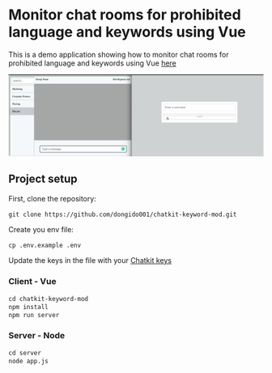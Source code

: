 # Monitor chat rooms for prohibited language and keywords using Vue

This is a demo application showing how to monitor chat rooms for prohibited language and keywords using Vue [here](https://pusher.com)

![Sample working example](./screenshots/mod.gif)

## Project setup

First, clone the repository:
```
git clone https://github.com/dongido001/chatkit-keyword-mod.git
```

Create you env file:

```
cp .env.example .env
```
Update the keys in the file with your [Chatkit keys](https://pusher.com/chatkit)
### Client - Vue

```
cd chatkit-keyword-mod
npm install
npm run server
```

### Server - Node

```
cd server
node app.js
```